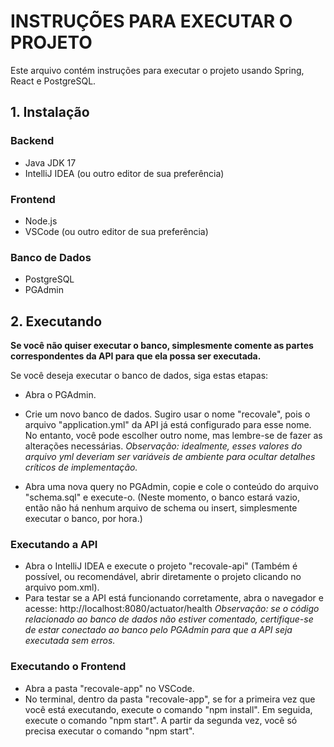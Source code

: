 # INSTRUÇÕES PARA EXECUTAR O PROJETO

Este arquivo contém instruções para executar o projeto usando Spring, React e PostgreSQL.

## 1. Instalação

### Backend

- Java JDK 17
- IntelliJ IDEA (ou outro editor de sua preferência)

### Frontend

- Node.js
- VSCode (ou outro editor de sua preferência)

### Banco de Dados

- PostgreSQL
- PGAdmin

## 2. Executando

**Se você não quiser executar o banco, simplesmente comente as partes correspondentes da API para que ela possa ser executada.**

Se você deseja executar o banco de dados, siga estas etapas:

- Abra o PGAdmin.
- Crie um novo banco de dados. Sugiro usar o nome "recovale", pois o arquivo "application.yml" da API já está configurado para esse nome. No entanto, você pode escolher outro nome, mas lembre-se de fazer as alterações necessárias.
  *Observação: idealmente, esses valores do arquivo yml deveriam ser variáveis de ambiente para ocultar detalhes críticos de implementação.*

- Abra uma nova query no PGAdmin, copie e cole o conteúdo do arquivo "schema.sql" e execute-o. (Neste momento, o banco estará vazio, então não há nenhum arquivo de schema ou insert, simplesmente executar o banco, por hora.)

### Executando a API

- Abra o IntelliJ IDEA e execute o projeto "recovale-api" (Também é possível, ou recomendável, abrir diretamente o projeto clicando no arquivo pom.xml).
- Para testar se a API está funcionando corretamente, abra o navegador e acesse: http://localhost:8080/actuator/health
  *Observação: se o código relacionado ao banco de dados não estiver comentado, certifique-se de estar conectado ao banco pelo PGAdmin para que a API seja executada sem erros.*

### Executando o Frontend

- Abra a pasta "recovale-app" no VSCode.
- No terminal, dentro da pasta "recovale-app", se for a primeira vez que você está executando, execute o comando "npm install". Em seguida, execute o comando "npm start". A partir da segunda vez, você só precisa executar o comando "npm start".
